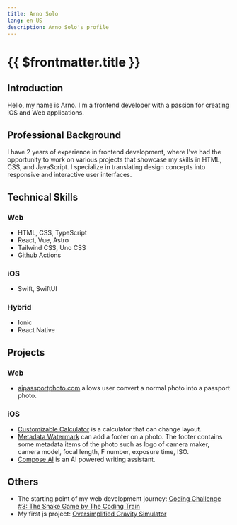 ```yaml
---
title: Arno Solo
lang: en-US
description: Arno Solo's profile
---
```


# {{ $frontmatter.title }}

## Introduction

Hello, my name is Arno. I'm a frontend developer with a passion for creating iOS and Web applications.

## Professional Background

I have 2 years of experience in frontend development, where I've had the opportunity to work on various projects that showcase my skills in HTML, CSS, and JavaScript. I specialize in translating design concepts into responsive and interactive user interfaces.

## Technical Skills

### Web

- HTML, CSS, TypeScript
- React, Vue, Astro
- Tailwind CSS, Uno CSS
- Github Actions

### iOS

- Swift, SwiftUI

### Hybrid

- Ionic
- React Native

## Projects

### Web

- [aipassportphoto.com](https://aipassportphoto.com/) allows user convert a normal photo into a passport photo.

### iOS

- [Customizable Calculator](https://apps.apple.com/us/app/customizable-calculator/id6446835863) is a calculator that can change layout.
- [Metadata Watermark](https://apps.apple.com/us/app/metadata-watermark/id6474674942) can add a footer on a photo. The footer contains some metadata items of the photo such as logo of camera maker, camera model, focal length, F number, exposure time, ISO.
- [Compose AI](https://apps.apple.com/us/app/compose-ai-writing-assistant/id6449922415) is an AI powered writing assistant.

## Others

- The starting point of my web development journey: [Coding Challenge #3: The Snake Game by The Coding Train](https://youtu.be/AaGK-fj-BAM?si=SSr5bNt-NjuQ7Ez6)
- My first js project: [Oversimplified Gravity Simulator](https://arnosolo.github.io/oversimplified_gravity_simulator/)